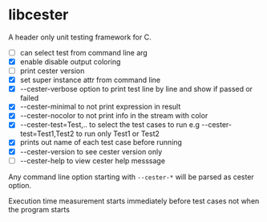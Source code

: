 # libcester
A header only unit testing framework for C.


 - [ ] can select test from command line arg
 - [x] enable disable output coloring
 - [ ] print cester version 
 - [x] set super instance attr from command line
 - [x] --cester-verbose option to print test line by line and show if passed or failed
 - [x] --cester-minimal to not print expression in result
 - [x] --cester-nocolor to not print info in the stream with color
 - [x] --cester-test=Test,.. to select the test cases to run e.g --cester-test=Test1,Test2 to run only Test1 or Test2
 - [x] prints out name of each test case before running
 - [x] --cester-version to see cester version only
 - [ ] --cester-help to view cester help messsage
 
Any command line option starting with `--cester-*` will be parsed as 
cester option.
 
Execution time measurement starts immediately before test cases not when the program 
starts
